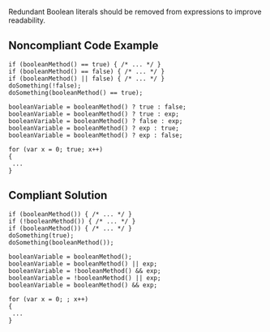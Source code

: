 
Redundant Boolean literals should be removed from expressions to improve readability.

## Noncompliant Code Example


    if (booleanMethod() == true) { /* ... */ }
    if (booleanMethod() == false) { /* ... */ }
    if (booleanMethod() || false) { /* ... */ }
    doSomething(!false);
    doSomething(booleanMethod() == true);
    
    booleanVariable = booleanMethod() ? true : false;
    booleanVariable = booleanMethod() ? true : exp;
    booleanVariable = booleanMethod() ? false : exp;
    booleanVariable = booleanMethod() ? exp : true;
    booleanVariable = booleanMethod() ? exp : false;
    
    for (var x = 0; true; x++)
    {
     ...
    }


## Compliant Solution


    if (booleanMethod()) { /* ... */ }
    if (!booleanMethod()) { /* ... */ }
    if (booleanMethod()) { /* ... */ }
    doSomething(true);
    doSomething(booleanMethod());
    
    booleanVariable = booleanMethod();
    booleanVariable = booleanMethod() || exp;
    booleanVariable = !booleanMethod() && exp;
    booleanVariable = !booleanMethod() || exp;
    booleanVariable = booleanMethod() && exp;
    
    for (var x = 0; ; x++)
    {
     ...
    }

